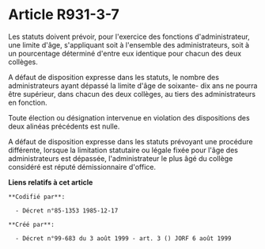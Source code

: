 # Article R931-3-7

Les statuts doivent prévoir, pour l'exercice des fonctions d'administrateur, une limite d'âge, s'appliquant soit à l'ensemble
des administrateurs, soit à un pourcentage déterminé d'entre eux identique pour chacun des deux collèges.

A défaut de disposition expresse dans les statuts, le nombre des administrateurs ayant dépassé la limite d'âge de soixante-
dix ans ne pourra être supérieur, dans chacun des deux collèges, au tiers des administrateurs en fonction.

Toute élection ou désignation intervenue en violation des dispositions des deux alinéas précédents est nulle.

A défaut de disposition expresse dans les statuts prévoyant une procédure différente, lorsque la limitation statutaire ou
légale fixée pour l'âge des administrateurs est dépassée, l'administrateur le plus âgé du collège considéré est réputé
démissionnaire d'office.

**Liens relatifs à cet article**

	**Codifié par**:

	  - Décret n°85-1353 1985-12-17

	**Créé par**:

	  - Décret n°99-683 du 3 août 1999 - art. 3 () JORF 6 août 1999

